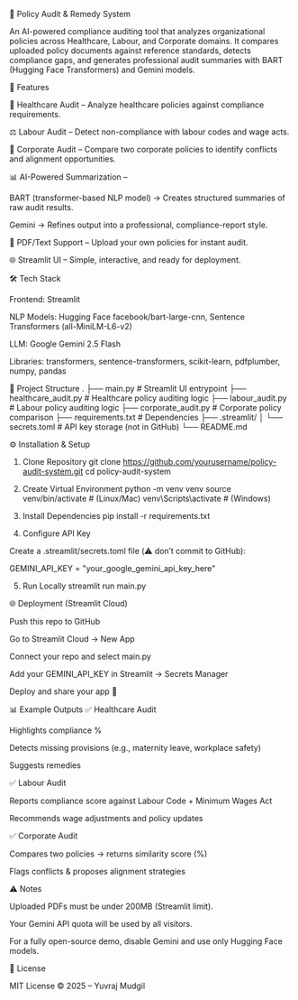 📑 Policy Audit & Remedy System

An AI-powered compliance auditing tool that analyzes organizational policies across Healthcare, Labour, and Corporate domains.
It compares uploaded policy documents against reference standards, detects compliance gaps, and generates professional audit summaries with BART (Hugging Face Transformers) and Gemini models.

🚀 Features

🏥 Healthcare Audit – Analyze healthcare policies against compliance requirements.

⚖️ Labour Audit – Detect non-compliance with labour codes and wage acts.

🏢 Corporate Audit – Compare two corporate policies to identify conflicts and alignment opportunities.

📊 AI-Powered Summarization –

BART (transformer-based NLP model) → Creates structured summaries of raw audit results.

Gemini → Refines output into a professional, compliance-report style.

📂 PDF/Text Support – Upload your own policies for instant audit.

🌐 Streamlit UI – Simple, interactive, and ready for deployment.

🛠️ Tech Stack

Frontend: Streamlit

NLP Models: Hugging Face facebook/bart-large-cnn, Sentence Transformers (all-MiniLM-L6-v2)

LLM: Google Gemini 2.5 Flash

Libraries: transformers, sentence-transformers, scikit-learn, pdfplumber, numpy, pandas

📂 Project Structure
.
├── main.py                  # Streamlit UI entrypoint
├── healthcare_audit.py      # Healthcare policy auditing logic
├── labour_audit.py          # Labour policy auditing logic
├── corporate_audit.py       # Corporate policy comparison
├── requirements.txt         # Dependencies
├── .streamlit/
│   └── secrets.toml         # API key storage (not in GitHub)
└── README.md

⚙️ Installation & Setup
1. Clone Repository
git clone https://github.com/yourusername/policy-audit-system.git
cd policy-audit-system

2. Create Virtual Environment
python -m venv venv
source venv/bin/activate   # (Linux/Mac)
venv\Scripts\activate      # (Windows)

3. Install Dependencies
pip install -r requirements.txt

4. Configure API Key

Create a .streamlit/secrets.toml file (⚠️ don’t commit to GitHub):

GEMINI_API_KEY = "your_google_gemini_api_key_here"

5. Run Locally
streamlit run main.py

🌐 Deployment (Streamlit Cloud)

Push this repo to GitHub

Go to Streamlit Cloud
 → New App

Connect your repo and select main.py

Add your GEMINI_API_KEY in Streamlit → Secrets Manager

Deploy and share your app 🚀

📊 Example Outputs
✅ Healthcare Audit

Highlights compliance %

Detects missing provisions (e.g., maternity leave, workplace safety)

Suggests remedies

✅ Labour Audit

Reports compliance score against Labour Code + Minimum Wages Act

Recommends wage adjustments and policy updates

✅ Corporate Audit

Compares two policies → returns similarity score (%)

Flags conflicts & proposes alignment strategies

⚠️ Notes

Uploaded PDFs must be under 200MB (Streamlit limit).

Your Gemini API quota will be used by all visitors.

For a fully open-source demo, disable Gemini and use only Hugging Face models.

📜 License

MIT License © 2025 – Yuvraj Mudgil
